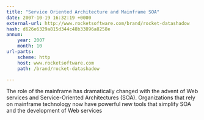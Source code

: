 ```yaml
---
title: "Service Oriented Architecture and Mainframe SOA"
date: 2007-10-19 16:32:19 +0000
external-url: http://www.rocketsoftware.com/brand/rocket-datashadow
hash: d626e6329a815d344c48b33896a8258e
annum:
    year: 2007
    month: 10
url-parts:
    scheme: http
    host: www.rocketsoftware.com
    path: /brand/rocket-datashadow

---
```


The role of the mainframe has dramatically changed with the advent of Web services and Service-Oriented Architectures (SOA). Organizations that rely on mainframe technology now have powerful new tools that simplify SOA and the development of Web services
